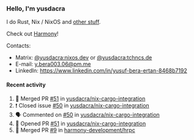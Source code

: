 ### Hello, I'm yusdacra

I do Rust, Nix / NixOS and [other stuff](https://yusdacra.gitlab.io/about).

Check out [Harmony](https://github.com/harmony-development)!

Contacts:
- Matrix: [@yusdacra:nixos.dev](https://matrix.to/#/@yusdacra:nixos.dev) or [@yusdacra:tchncs.de](https://matrix.to/#/@yusdacra:tchncs.de)
- E-mail: y.bera003.06@pm.me
- LinkedIn: https://www.linkedin.com/in/yusuf-bera-ertan-8468b7192

#### Recent activity

<!--START_SECTION:activity-->
1. 🎉 Merged PR [#51](https://github.com/yusdacra/nix-cargo-integration/pull/51) in [yusdacra/nix-cargo-integration](https://github.com/yusdacra/nix-cargo-integration)
2. ❗️ Closed issue [#50](https://github.com/yusdacra/nix-cargo-integration/issues/50) in [yusdacra/nix-cargo-integration](https://github.com/yusdacra/nix-cargo-integration)
3. 🗣 Commented on [#50](https://github.com/yusdacra/nix-cargo-integration/issues/50) in [yusdacra/nix-cargo-integration](https://github.com/yusdacra/nix-cargo-integration)
4. 💪 Opened PR [#51](https://github.com/yusdacra/nix-cargo-integration/pull/51) in [yusdacra/nix-cargo-integration](https://github.com/yusdacra/nix-cargo-integration)
5. 🎉 Merged PR [#9](https://github.com/harmony-development/hrpc/pull/9) in [harmony-development/hrpc](https://github.com/harmony-development/hrpc)
<!--END_SECTION:activity-->
